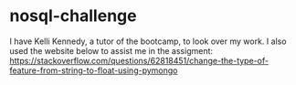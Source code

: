 # nosql-challenge

I have Kelli Kennedy, a tutor of the bootcamp, to look over my work.
I also used the website below to assist me in the assigment:
https://stackoverflow.com/questions/62818451/change-the-type-of-feature-from-string-to-float-using-pymongo